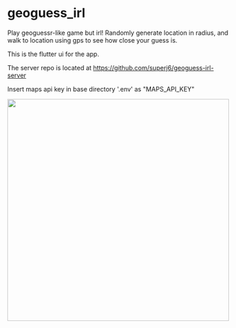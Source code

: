 # geoguess_irl

Play geoguessr-like game but irl!
Randomly generate location in radius, and walk to location using gps to see how close your guess is.

This is the flutter ui for the app.

The server repo is located at <https://github.com/superj6/geoguess-irl-server>

Insert maps api key in base directory '.env' as "MAPS\_API\_KEY"

<img src="https://jgon.net/static/images/geoguess-irl-screenshot.png" height="500px">
